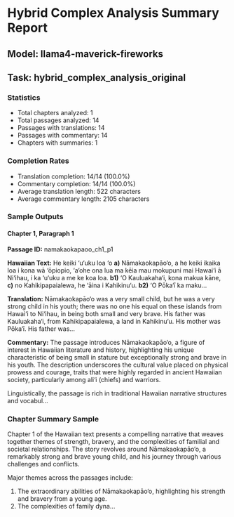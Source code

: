 # Hybrid Complex Analysis Summary Report
## Model: llama4-maverick-fireworks
## Task: hybrid_complex_analysis_original

### Statistics
- Total chapters analyzed: 1
- Total passages analyzed: 14
- Passages with translations: 14
- Passages with commentary: 14
- Chapters with summaries: 1

### Completion Rates
- Translation completion: 14/14 (100.0%)
- Commentary completion: 14/14 (100.0%)
- Average translation length: 522 characters
- Average commentary length: 2105 characters

### Sample Outputs

#### Chapter 1, Paragraph 1
**Passage ID:** namakaokapaoo_ch1_p1

**Hawaiian Text:**
He keiki ‘u‘uku loa ‘o **a)** Nāmakaokapāo‘o, a he  keiki ikaika loa i kona wā ‘ōpiopio, ‘a‘ohe ona lua  ma kēia mau mokupuni mai Hawai‘i ā Ni‘ihau, i ka  ‘u‘uku a me ke koa loa. **b1)** ‘O Kauluakaha‘i, kona   makua kāne, **c)** no Kahikipapaialewa, he ‘āina i  Kahikinu‘u. **b2)** ‘O Pōka‘ī ka maku...

**Translation:**
Nāmakaokapāo‘o was a very small child, but he was a very strong child in his youth; there was no one his equal on these islands from Hawai‘i to Ni‘ihau, in being both small and very brave. His father was Kauluakaha‘i, from Kahikipapaialewa, a land in Kahikinu‘u. His mother was Pōka‘ī. His father was...

**Commentary:**
The passage introduces Nāmakaokapāo‘o, a figure of interest in Hawaiian literature and history, highlighting his unique characteristic of being small in stature but exceptionally strong and brave in his youth. The description underscores the cultural value placed on physical prowess and courage, traits that were highly regarded in ancient Hawaiian society, particularly among ali‘i (chiefs) and warriors.

Linguistically, the passage is rich in traditional Hawaiian narrative structures and vocabul...

### Chapter Summary Sample
Chapter 1 of the Hawaiian text presents a compelling narrative that weaves together themes of strength, bravery, and the complexities of familial and societal relationships. The story revolves around Nāmakaokapāo‘o, a remarkably strong and brave young child, and his journey through various challenges and conflicts.

Major themes across the passages include:
1. The extraordinary abilities of Nāmakaokapāo‘o, highlighting his strength and bravery from a young age.
2. The complexities of family dyna...